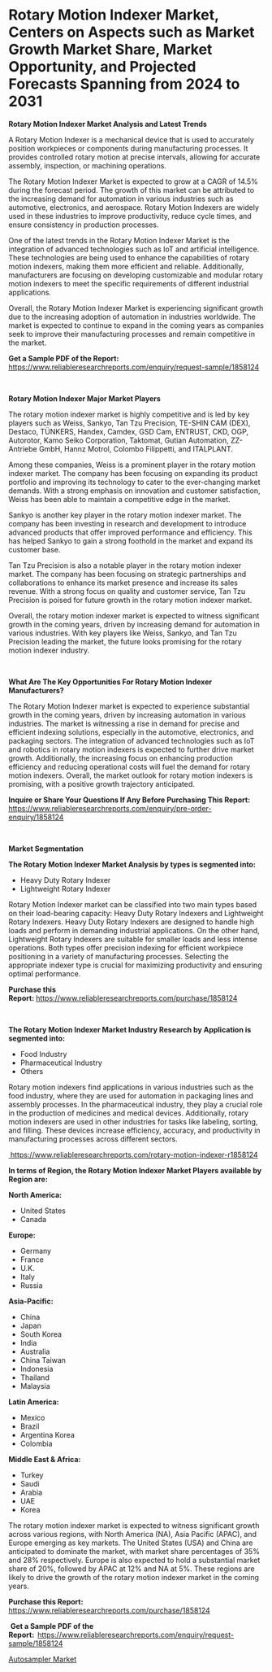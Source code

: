 <p><h1>Rotary Motion Indexer Market, Centers on Aspects such as Market Growth Market Share, Market Opportunity, and Projected Forecasts Spanning from 2024 to 2031</h1></p><p><strong>Rotary Motion Indexer Market Analysis and Latest Trends</strong></p>
<p><p>A Rotary Motion Indexer is a mechanical device that is used to accurately position workpieces or components during manufacturing processes. It provides controlled rotary motion at precise intervals, allowing for accurate assembly, inspection, or machining operations.</p><p>The Rotary Motion Indexer Market is expected to grow at a CAGR of 14.5% during the forecast period. The growth of this market can be attributed to the increasing demand for automation in various industries such as automotive, electronics, and aerospace. Rotary Motion Indexers are widely used in these industries to improve productivity, reduce cycle times, and ensure consistency in production processes.</p><p>One of the latest trends in the Rotary Motion Indexer Market is the integration of advanced technologies such as IoT and artificial intelligence. These technologies are being used to enhance the capabilities of rotary motion indexers, making them more efficient and reliable. Additionally, manufacturers are focusing on developing customizable and modular rotary motion indexers to meet the specific requirements of different industrial applications.</p><p>Overall, the Rotary Motion Indexer Market is experiencing significant growth due to the increasing adoption of automation in industries worldwide. The market is expected to continue to expand in the coming years as companies seek to improve their manufacturing processes and remain competitive in the market.</p></p>
<p><strong>Get a Sample PDF of the Report:&nbsp;</strong> <a href="https://www.reliableresearchreports.com/enquiry/request-sample/1858124">https://www.reliableresearchreports.com/enquiry/request-sample/1858124</a></p>
<p>&nbsp;</p>
<p><strong>Rotary Motion Indexer Major Market Players</strong></p>
<p><p>The rotary motion indexer market is highly competitive and is led by key players such as Weiss, Sankyo, Tan Tzu Precision, TE-SHIN CAM (DEX), Destaco, TÜNKERS, Handex, Camdex, GSD Cam, ENTRUST, CKD, OGP, Autorotor, Kamo Seiko Corporation, Taktomat, Gutian Automation, ZZ-Antriebe GmbH, Hannz Motrol, Colombo Filippetti, and ITALPLANT.</p><p>Among these companies, Weiss is a prominent player in the rotary motion indexer market. The company has been focusing on expanding its product portfolio and improving its technology to cater to the ever-changing market demands. With a strong emphasis on innovation and customer satisfaction, Weiss has been able to maintain a competitive edge in the market.</p><p>Sankyo is another key player in the rotary motion indexer market. The company has been investing in research and development to introduce advanced products that offer improved performance and efficiency. This has helped Sankyo to gain a strong foothold in the market and expand its customer base.</p><p>Tan Tzu Precision is also a notable player in the rotary motion indexer market. The company has been focusing on strategic partnerships and collaborations to enhance its market presence and increase its sales revenue. With a strong focus on quality and customer service, Tan Tzu Precision is poised for future growth in the rotary motion indexer market.</p><p>Overall, the rotary motion indexer market is expected to witness significant growth in the coming years, driven by increasing demand for automation in various industries. With key players like Weiss, Sankyo, and Tan Tzu Precision leading the market, the future looks promising for the rotary motion indexer industry.</p></p>
<p>&nbsp;</p>
<p><strong>What Are The Key Opportunities For Rotary Motion Indexer Manufacturers?</strong></p>
<p><p>The Rotary Motion Indexer market is expected to experience substantial growth in the coming years, driven by increasing automation in various industries. The market is witnessing a rise in demand for precise and efficient indexing solutions, especially in the automotive, electronics, and packaging sectors. The integration of advanced technologies such as IoT and robotics in rotary motion indexers is expected to further drive market growth. Additionally, the increasing focus on enhancing production efficiency and reducing operational costs will fuel the demand for rotary motion indexers. Overall, the market outlook for rotary motion indexers is promising, with a positive growth trajectory anticipated.</p></p>
<p><strong>Inquire or Share Your Questions If Any Before Purchasing This Report:</strong> <a href="https://www.reliableresearchreports.com/enquiry/pre-order-enquiry/1858124">https://www.reliableresearchreports.com/enquiry/pre-order-enquiry/1858124</a></p>
<p>&nbsp;</p>
<p><strong>Market Segmentation</strong></p>
<p><strong>The Rotary Motion Indexer Market Analysis by types is segmented into:</strong></p>
<p><ul><li>Heavy Duty Rotary Indexer</li><li>Lightweight Rotary Indexer</li></ul></p>
<p><p>Rotary Motion Indexer market can be classified into two main types based on their load-bearing capacity: Heavy Duty Rotary Indexers and Lightweight Rotary Indexers. Heavy Duty Rotary Indexers are designed to handle high loads and perform in demanding industrial applications. On the other hand, Lightweight Rotary Indexers are suitable for smaller loads and less intense operations. Both types offer precision indexing for efficient workpiece positioning in a variety of manufacturing processes. Selecting the appropriate indexer type is crucial for maximizing productivity and ensuring optimal performance.</p></p>
<p><strong>Purchase this Report:&nbsp;</strong><a href="https://www.reliableresearchreports.com/purchase/1858124">https://www.reliableresearchreports.com/purchase/1858124</a></p>
<p>&nbsp;</p>
<p><strong>The Rotary Motion Indexer Market Industry Research by Application is segmented into:</strong></p>
<p><ul><li>Food Industry</li><li>Pharmaceutical Industry</li><li>Others</li></ul></p>
<p><p>Rotary motion indexers find applications in various industries such as the food industry, where they are used for automation in packaging lines and assembly processes. In the pharmaceutical industry, they play a crucial role in the production of medicines and medical devices. Additionally, rotary motion indexers are used in other industries for tasks like labeling, sorting, and filling. These devices increase efficiency, accuracy, and productivity in manufacturing processes across different sectors.</p></p>
<p><a href="https://www.reliableresearchreports.com/rotary-motion-indexer-r1858124">&nbsp;https://www.reliableresearchreports.com/rotary-motion-indexer-r1858124</a></p>
<p><strong>In terms of Region, the Rotary Motion Indexer Market Players available by Region are:</strong></p>
<p>
    <p> <strong> North America: </strong>
        <ul>
            <li>United States</li>
            <li>Canada</li>
        </ul>
        </p> 
    <p> <strong> Europe: </strong>
        <ul>
            <li>Germany</li>
            <li>France</li>
            <li>U.K.</li>
            <li>Italy</li>
            <li>Russia</li>
        </ul>
        </p> 
    <p> <strong> Asia-Pacific: </strong>
        <ul>
            <li>China</li>
            <li>Japan</li>
            <li>South Korea</li>
            <li>India</li>
            <li>Australia</li>
            <li>China Taiwan</li>
            <li>Indonesia</li>
            <li>Thailand</li>
            <li>Malaysia</li>
        </ul>
        </p> 
    <p> <strong> Latin America: </strong>
        <ul>
            <li>Mexico</li>
            <li>Brazil</li>
            <li>Argentina Korea</li>
            <li>Colombia</li>
        </ul>
        </p> 
    <p> <strong> Middle East & Africa: </strong>
        <ul>
            <li>Turkey</li>
            <li>Saudi</li>
            <li>Arabia</li>
            <li>UAE</li>
            <li>Korea</li>
        </ul>
    </p>
    </p>
<p><p>The rotary motion indexer market is expected to witness significant growth across various regions, with North America (NA), Asia Pacific (APAC), and Europe emerging as key markets. The United States (USA) and China are anticipated to dominate the market, with market share percentages of 35% and 28% respectively. Europe is also expected to hold a substantial market share of 20%, followed by APAC at 12% and NA at 5%. These regions are likely to drive the growth of the rotary motion indexer market in the coming years.</p></p>
<p><strong>Purchase this Report: </strong><a href="https://www.reliableresearchreports.com/purchase/1858124">https://www.reliableresearchreports.com/purchase/1858124</a></p>
<p>&nbsp;<strong>Get a Sample PDF of the Report:&nbsp;&nbsp;</strong><a href="https://www.reliableresearchreports.com/enquiry/request-sample/1858124">https://www.reliableresearchreports.com/enquiry/request-sample/1858124</a></p>
<p><strong></strong></p>
<p><p><a href="https://github.com/okotobwrhuteie/Market-Research-Report-List-3/blob/main/autosampler-market.md">Autosampler Market</a></p></p>